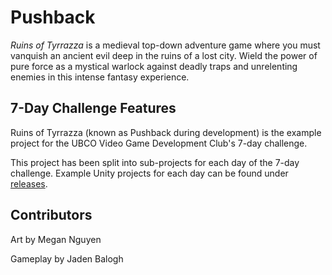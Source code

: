 # Pushback
*Ruins of Tyrrazza* is a medieval top-down adventure game where you must vanquish an ancient evil deep in the ruins of a lost city. Wield the power of pure force as a mystical warlock against deadly traps and unrelenting enemies in this intense fantasy experience.

## 7-Day Challenge Features
Ruins of Tyrrazza (known as Pushback during development) is the example project for the UBCO Video Game Development Club's 7-day challenge.

This project has been split into sub-projects for each day of the 7-day challenge. Example Unity projects for each day can be found under [releases](https://github.com/ubco-video-game-development-club/pushback/releases).

## Contributors
Art by Megan Nguyen

Gameplay by Jaden Balogh
